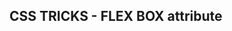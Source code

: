 CSS TRICKS - FLEX BOX attribute
-------------


[googlelink]: https://css-tricks.com/snippets/css/a-guide-to-flexbox/ "CSS-Tricks flexbox"
